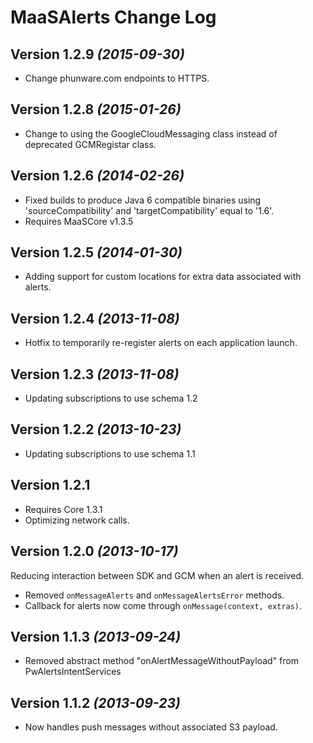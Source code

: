 MaaSAlerts Change Log
==========

Version 1.2.9 *(2015-09-30)*
----------------------------
 * Change phunware.com endpoints to HTTPS.
 
Version 1.2.8 *(2015-01-26)*
----------------------------
 * Change to using the GoogleCloudMessaging class instead of deprecated GCMRegistar class.

Version 1.2.6 *(2014-02-26)*
----------------------------
 * Fixed builds to produce Java 6 compatible binaries using 'sourceCompatibility' and 'targetCompatibility' equal to '1.6'.
 * Requires MaaSCore v1.3.5

Version 1.2.5 *(2014-01-30)*
----------------------------
 * Adding support for custom locations for extra data associated with alerts.

Version 1.2.4 *(2013-11-08)*
----------------------------
 * Hotfix to temporarily re-register alerts on each application launch.
 
Version 1.2.3 *(2013-11-08)*
----------------------------
 * Updating subscriptions to use schema 1.2

Version 1.2.2 *(2013-10-23)*
----------------------------
 * Updating subscriptions to use schema 1.1
 
Version 1.2.1
----------------------------
 * Requires Core 1.3.1
 * Optimizing network calls.

Version 1.2.0 *(2013-10-17)*
----------------------------
Reducing interaction between SDK and GCM when an alert is received.
 * Removed `onMessageAlerts` and `onMessageAlertsError` methods.
 * Callback for alerts now come through `onMessage(context, extras)`.

Version 1.1.3 *(2013-09-24)*
----------------------------
 * Removed abstract method "onAlertMessageWithoutPayload" from PwAlertsIntentServices
 
Version 1.1.2 *(2013-09-23)*
----------------------------
 * Now handles push messages without associated S3 payload.
